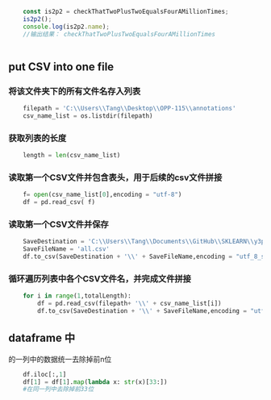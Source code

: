 ```Javascript
    const is2p2 = checkThatTwoPlusTwoEqualsFourAMillionTimes;
    is2p2();
    console.log(is2p2.name);
    //输出结果： checkThatTwoPlusTwoEqualsFourAMillionTimes
    
```

##   put CSV into one file

### 将该文件夹下的所有文件名存入列表
```Python
    filepath = 'C:\\Users\\Tang\\Desktop\\OPP-115\\annotations'
    csv_name_list = os.listdir(filepath)
```

### 获取列表的长度
```Python
    length = len(csv_name_list)
```


### 读取第一个CSV文件并包含表头，用于后续的csv文件拼接
```Python
    f= open(csv_name_list[0],encoding = "utf-8")
    df = pd.read_csv( f)
```

 

### 读取第一个CSV文件并保存

```Python
    SaveDestination = 'C:\\Users\\Tang\\Documents\\GitHub\\SKLEARN\\y3project\\opp_operation_data'
    SaveFileName = 'all.csv'
    df.to_csv(SaveDestination + '\\' + SaveFileName,encoding = "utf_8_sig",index = False )
```


### 循环遍历列表中各个CSV文件名，并完成文件拼接

```Python
    for i in range(1,totalLength):
        df = pd.read_csv(filepath+ '\\' + csv_name_list[i])
        df.to_csv(SaveDestination + '\\' + SaveFileName,encoding = "utf_8_sig",index = False,header=False,mode = 'a+')
```

## dataframe 中


的一列中的数据统一去除掉前n位
```Python
    df.iloc[:,1]
    df[1] = df[1].map(lambda x: str(x)[33:])
    #在同一列中去除掉前33位
```